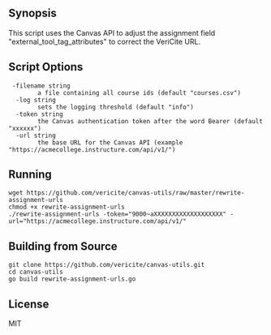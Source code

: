 ## Synopsis

This script uses the Canvas API to adjust the assignment field "external_tool_tag_attributes" to correct the VeriCite URL.

## Script Options

```
 -filename string
        a file containing all course ids (default "courses.csv")
  -log string
        sets the logging threshold (default "info")
  -token string
        the Canvas authentication token after the word Bearer (default "xxxxxx")
  -url string
        the base URL for the Canvas API (example "https://acmecollege.instructure.com/api/v1/")
```

## Running

```
wget https://github.com/vericite/canvas-utils/raw/master/rewrite-assignment-urls
chmod +x rewrite-assignment-urls
./rewrite-assignment-urls -token="9000~aXXXXXXXXXXXXXXXXXXX" -url="https://acmecollege.instructure.com/api/v1/"
```

## Building from Source

```
git clone https://github.com/vericite/canvas-utils.git
cd canvas-utils
go build rewrite-assignment-urls.go
```

## License

MIT
